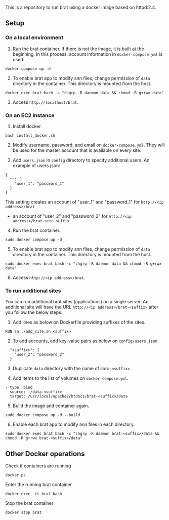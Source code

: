 This is a repository to run brat using a docker image based on httpd:2.4.

## Setup

### On a local environment

1. Run the brat container. If there is not the image, it is built at the beginning. In this process, account information in `docker-compose.yml` is used.
```
docker-compose up -d
```

2. To enable brat app to modify ann files, change permission of `data` directory in the container. This directory is mounted from the host.
```
docker exec brat bash -c "chgrp -R daemon data && chmod -R g+rwx data"
```

3. Access `http://localhost/brat`.

### On an EC2 instance

1. Install docker.
```
bash install_docker.sh
```

2. Modify username, password, and email on `docker-compose.yml`. They will be used for the master account that is available on every site.

3. Add `users.json` in `config` directory to specify additional users. An example of users.json:
```
{
  "": {
    "user_1": "password_1"
  }
}
```
This setting creates an account of "user_1" and "password_1" for `http://<ip address>/brat`

- an account of "user_2" and "password_2" for `http://<ip address>/brat-site_suffix`

4. Run the brat container.
```
sudo docker compose up -d
```

5. To enable brat app to modify ann files, change permission of `data` directory in the container. This directory is mounted from the host.
```
sudo docker exec brat bash -c "chgrp -R daemon data && chmod -R g+rwx data"
```

6. Access `http://<ip address>/brat`.

### To run additional sites

You can run additional brat sites (applications) on a single server. An additional site will have the URL `http://<ip address>/brat-<suffix>` after you follow the below steps.

1. Add lines as below on Dockerfile providing suffixes of the sites.
```
RUN sh ./add_site.sh <suffix>
```

2. To add accounts, add key-value pairs as below on `config/users.json`.
```
  "<suffix>": {
    "user_2": "password_2"
  }
```

3. Duplicate `data` directory with the name of `data-<suffix>`.

4. Add items to the list of volumes on `docker-compose.yml`.
```
- type: bind
  source: ./data-<suffix>
  target: /usr/local/apache2/htdocs/brat-<suffix>/data
```

5. Build the image and container again.
```
sudo docker compose up -d --build
```

6. Enable each brat app to modify ann files in each directory.
```
sudo docker exec brat bash -c "chgrp -R daemon brat-<suffix>/data && chmod -R g+rwx brat-<suffix>/data"
```

## Other Docker operations

Check if containers are running
```
docker ps
```

Enter the running brat container
```
docker exec -it brat bash
```

Stop the brat container
```
docker stop brat
```
